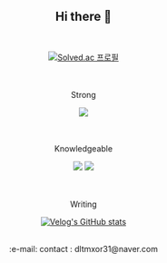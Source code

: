 <div align="center">

  <h2>Hi there 👋</h2>
  
  <br>

  [![Solved.ac 프로필](http://mazassumnida.wtf/api/v2/generate_badge?boj=dltmxor31)](https://solved.ac/dltmxor31)

  
  <br><br>
  Strong
  <br>
  
  <img src="https://img.shields.io/badge/C++-00599C?style=flat-square&logo=C%2B%2B&logoColor=white"/>

  
  <br><br>
  Knowledgeable
  <br>
  
  <img src="https://img.shields.io/badge/java-007396?style=flat-square&logo=java&logoColor=white"/>
  <img src="https://img.shields.io/badge/Python-3776AB?style=flat-square&logo=Python&logoColor=white"/>


  <br><br>
  Writing
  <br>

  [![Velog's GitHub stats](https://velog-readme-stats.vercel.app/api?name=seungtoctoc)](https://github.com/eungyeole/velog-readme-stats)


  <br>
  :e-mail: contact : dltmxor31@naver.com<br>

</div>
